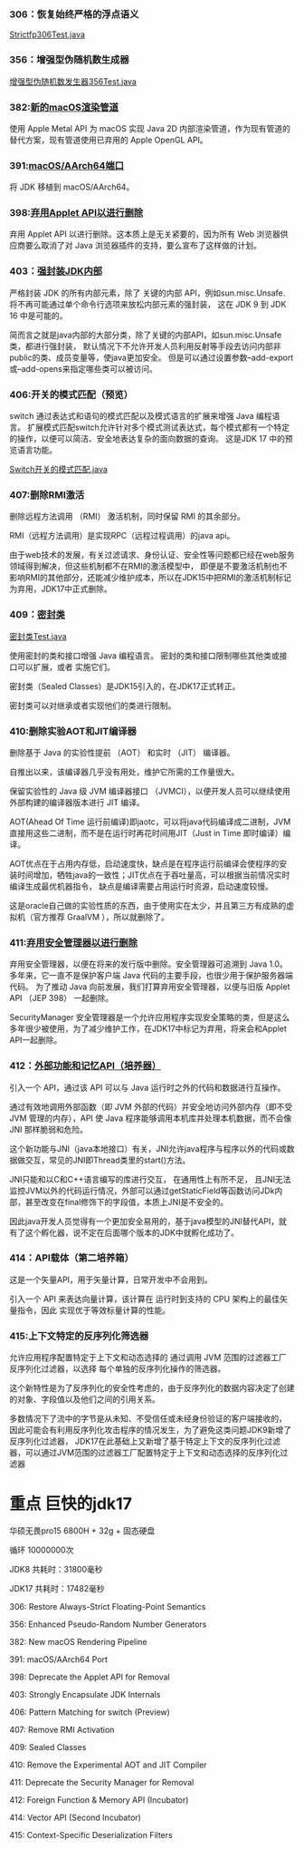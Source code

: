 
### 306：恢复始终严格的浮点语义
[Strictfp306Test.java](Strictfp306Test.java)

### 356：增强型伪随机数生成器
[增强型伪随机数发生器356Test.java](%D4%F6%C7%BF%D0%CD%CE%B1%CB%E6%BB%FA%CA%FD%B7%A2%C9%FA%C6%F7356Test.java)

### 382:[新的macOS渲染管道](https://openjdk.org/jeps/382)
使用 Apple Metal API 为 macOS 实现 Java 2D 内部渲染管道，作为现有管道的替代方案，现有管道使用已弃用的 Apple OpenGL API。


### 391:[macOS/AArch64端口](https://openjdk.org/jeps/391)
将 JDK 移植到 macOS/AArch64。
### 398:[弃用Applet API以进行删除](https://openjdk.org/jeps/398)
弃用 Applet API 以进行删除。这本质上是无关紧要的，因为所有 Web 浏览器供应商要么取消了对 Java 浏览器插件的支持，要么宣布了这样做的计划。

### 403：[强封装JDK内部](https://openjdk.org/jeps/403)
严格封装 JDK 的所有内部元素，除了 关键的内部 API，例如sun.misc.Unsafe. 将不再可能通过单个命令行选项来放松内部元素的强封装，
这在 JDK 9 到 JDK 16 中是可能的。

简而言之就是java内部的大部分类，除了关键的内部API，如sun.misc.Unsafe类，都进行强封装，
默认情况下不允许开发人员利用反射等手段去访问内部非public的类、成员变量等，使java更加安全。
但是可以通过设置参数–add-export或–add-opens来指定哪些类可以被访问。
### 406:开关的模式匹配（预览）
switch 通过表达式和语句的模式匹配以及模式语言的扩展来增强 Java 编程语言。
扩展模式匹配switch允许针对多个模式测试表达式，每个模式都有一个特定的操作，以便可以简洁、安全地表达复杂的面向数据的查询。
这是JDK 17 中的预览语言功能。

[Switch开关的模式匹配.java](Switch%BF%AA%B9%D8%B5%C4%C4%A3%CA%BD%C6%A5%C5%E4.java)
### 407:删除RMI激活
删除远程方法调用 （RMI） 激活机制，同时保留 RMI 的其余部分。

RMI（远程方法调用）是实现RPC（远程过程调用）的java api。

由于web技术的发展，有关过滤请求、身份认证、安全性等问题都已经在web服务领域得到解决，但这些机制都不在RMI的激活模型中，
即便是不要激活机制也不影响RMI的其他部分，还能减少维护成本，所以在JDK15中把RMI的激活机制标记为弃用，JDK17中正式删除。
### 409：[密封类](https://openjdk.org/jeps/409)
[密封类Test.java](%C3%DC%B7%E2%C0%E0Test.java)

使用密封的类和接口增强 Java 编程语言。 密封的类和接口限制哪些其他类或接口可以扩展，或者 实施它们。

密封类（Sealed Classes）是JDK15引入的，在JDK17正式转正。

密封类可以对继承或者实现他们的类进行限制。

### 410:删除实验AOT和JIT编译器
删除基于 Java 的实验性提前 （AOT） 和实时 （JIT） 编译器。

自推出以来，该编译器几乎没有用处，维护它所需的工作量很大。

保留实验性的 Java 级 JVM 编译器接口 （JVMCI），以便开发人员可以继续使用外部构建的编译器版本进行 JIT 编译。

AOT(Ahead Of Time 运行前编译)即jaotc，可以将java代码编译成二进制，JVM直接用这些二进制，而不是在运行时再花时间用JIT（Just in Time 即时编译）编译。

AOT优点在于占用内存低，启动速度快，缺点是在程序运行前编译会使程序的安装时间增加，牺牲java的一致性；JIT优点在于吞吐量高，可以根据当前情况实时编译生成最优机器指令，
缺点是编译需要占用运行时资源，启动速度较慢。

这是oracle自己做的实验性质的东西，由于使用实在太少，并且第三方有成熟的虚拟机（官方推荐 GraalVM ），所以就删除了。

### 411:[弃用安全管理器以进行删除](https://openjdk.org/jeps/411)
弃用安全管理器，以便在将来的发行版中删除。安全管理器可追溯到 Java 1.0。 
多年来，它一直不是保护客户端 Java 代码的主要手段，也很少用于保护服务器端代码。
为了推动 Java 向前发展，我们打算弃用安全管理器，以便与旧版 Applet API （JEP 398） 一起删除。

SecurityManager 安全管理器是一个允许应用程序实现安全策略的类，但是这么多年很少被使用，为了减少维护工作，在JDK17中标记为弃用，将来会和Applet API一起删除。

### 412：[外部功能和记忆API（培养器）](https://openjdk.org/jeps/412)
引入一个 API，通过该 API 可以与 Java 运行时之外的代码和数据进行互操作。

通过有效地调用外部函数（即 JVM 外部的代码）并安全地访问外部内存（即不受 JVM 管理的内存），API 使 Java 程序能够调用本机库并处理本机数据，而不会像 JNI 那样脆弱和危险。

这个新功能与JNI（java本地接口）有关，JNI允许java程序与程序以外的代码或数据做交互，常见的JNI即Thread类里的start()方法。

JNI只能和以C和C++语言编写的库进行交互， 在通用性上有所不足，
且JNI无法监控JVM以外的代码运行情况，外部可以通过getStaticField等函数访问JDk内部，甚至改变在final修饰下的字段值，本质上JNI是不安全的。

因此java开发人员觉得有一个更加安全易用的，基于java模型的JNI替代API，就有了这个孵化器，说不定在后面哪个版本的JDK中就孵化成功了。
### 414：API载体（第二培养箱）
这是一个矢量API，用于矢量计算，日常开发中不会用到。

引入一个 API 来表达向量计算，该计算在 运行时到支持的 CPU 架构上的最佳矢量指令，因此 实现优于等效标量计算的性能。
### 415:上下文特定的反序列化筛选器
允许应用程序配置特定于上下文和动态选择的 通过调用 JVM 范围的过滤器工厂反序列化过滤器，以选择 每个单独的反序列化操作的筛选器。

这个新特性是为了反序列化的安全性考虑的，由于反序列化的数据内容决定了创建的对象、字段值以及他们之间的引用关系。

多数情况下了流中的字节是从未知、不受信任或未经身份验证的客户端接收的，
因此可能会有利用反序列化攻击程序的情况发生，为了避免这类问题JDK9新增了反序列化过滤器，
JDK17在此基础上又新增了基于特定上下文的反序列化过滤器，可以通过JVM范围的过滤器工厂配置特定于上下文和动态选择的反序列化过滤器
 
# 重点 巨快的jdk17

华硕无畏pro15 6800H + 32g + 固态硬盘

  循环 10000000次
  
JDK8 共耗时：31800毫秒 

JDK17 共耗时：17482毫秒 






306:	Restore Always-Strict Floating-Point Semantics

356:	Enhanced Pseudo-Random Number Generators

382:	New macOS Rendering Pipeline

391:	macOS/AArch64 Port

398:	Deprecate the Applet API for Removal

403:	Strongly Encapsulate JDK Internals

406:	Pattern Matching for switch (Preview)

407:	Remove RMI Activation

409:	Sealed Classes

410:	Remove the Experimental AOT and JIT Compiler

411:	Deprecate the Security Manager for Removal

412:	Foreign Function & Memory API (Incubator)

414:	Vector API (Second Incubator)

415:	Context-Specific Deserialization Filters

